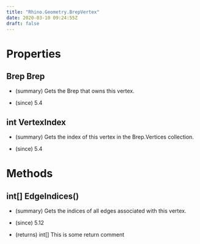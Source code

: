 ```yaml
---
title: "Rhino.Geometry.BrepVertex"
date: 2020-03-10 09:24:55Z
draft: false
---
```


# Properties
## Brep Brep
- (summary) 
     Gets the Brep that owns this vertex.
     
- (since) 5.4
## int VertexIndex
- (summary) 
     Gets the index of this vertex in the Brep.Vertices collection.
     
- (since) 5.4
# Methods
## int[] EdgeIndices()
- (summary) 
     Gets the indices of all edges associated with this vertex.
     
- (since) 5.12
- (returns) int[] This is some return comment
